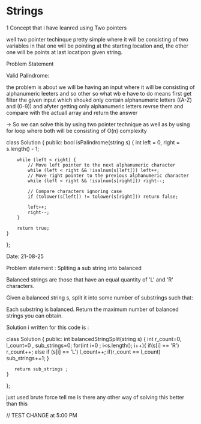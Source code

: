 # Strings 

1 Concept that i have leanred using Two pointers 

well two pointer techinque pretty simple where it will be consisting of two variables in that one will be pointing at the starting location and,
 the other one will be points at last locatipon given string. 

Problem Statement 

Valid Palindrome:

the problem is about we will be having an input where it will be consisting of alphanumeric leeters and so other so what wb e have to do means first get filter the 
given input which shoukd only contain alphanumeric letters ((A-Z) and (0-9)) and afyter getting only alphanumeric letters revrse them and compare with the actuall array and return the answer 

-> So we can solve this by using two pointer technique as well as by using for loop where both will be consisting of O(n) complexity 

class Solution {
public:
    bool isPalindrome(string s) {
        int left = 0, right = s.length() - 1;

        while (left < right) {
            // Move left pointer to the next alphanumeric character
            while (left < right && !isalnum(s[left])) left++;
            // Move right pointer to the previous alphanumeric character
            while (left < right && !isalnum(s[right])) right--;

            // Compare characters ignoring case
            if (tolower(s[left]) != tolower(s[right])) return false;

            left++;
            right--;
        }

        return true;
    }
};


Date: 21-08-25

Problem statement :
Spliting a sub string into balanced 

Balanced strings are those that have an equal quantity of 'L' and 'R' characters.

Given a balanced string s, split it into some number of substrings such that:

Each substring is balanced.
Return the maximum number of balanced strings you can obtain.

 
Solution i written for this code is :

class Solution {
public:
    int balancedStringSplit(string s) {
        int r_count=0, l_count=0 , sub_strings=0;
        for(int i=0 ; i<s.length(); i++){
            if(s[i] == 'R') r_count++;
            else if (s[i] == 'L') l_count++;
            if(r_count == l_count) sub_strings+=1;
            }

       return sub_strings ;
    }
};




just used brute force tell me is there any other way of solving this better than this 

// TEST CHANGE at 5:00 PM

